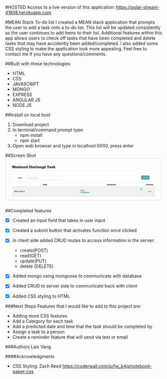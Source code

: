 #HOSTED
Access to a live version of this application:
https://polar-stream-41808.herokuapp.com

#MEAN Stack To-do list
I created a MEAN stack application that prompts the user to add a task onto a to-do list. This list will be updated consistently as the user continues to add items to their list. Additional features within this app allows users to check off tasks that have been completed and delete tasks that may have accidently been added/completed. I also added some CSS styling to make the application look more appealing. Feel free to contact me if you have any questions/comments.

##Built with these technologies:
- HTML
- CSS
- JAVASCRIPT
- MONGO
- EXPRESS
- ANGULAR JS
- NODE.JS

##Install on local host
1. Download project
2. In terminal/command prompt type:
    * npm install
    * npm start
3. Open web browser and type in localhost:5000, press enter

##Screen Shot
![alt text](https://github.com/lvang5/weekend3challenge/blob/master/server/Screen%20Shot%202018-08-13%20at%203.34.22%20PM.png)


##Completed features
- [x] Created an input field that takes in user input
- [x] Created a submit button that activates function once clicked
- [x] In client side added CRUD routes to access information in the server: 
    * create(POST)
    * read(GET)
    * update(PUT)
    * delete (DELETE)
- [x] Added mongo using mongoose to communicate with database
- [x] Added CRUD to server side to communicate back with client
- [x] Added CSS styling to HTML


###Next Steps
Features that I would like to add to this project are:
* Adding more CSS features
* Add a Category for each task
* Add a predicted date and time that the task should be completed by
* Assign a task to a person
* Create a reminder feature that will send via text or email 


###Authors
Lais Vang

####Acknowledgments
* CSS Styling: Zach Reed https://coderwall.com/p/fw_b4q/notebook-paper-css


